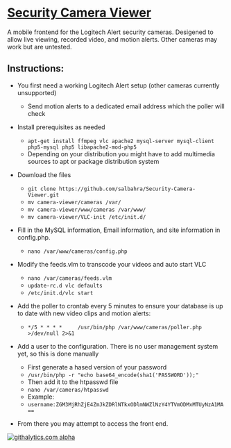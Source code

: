 [Security Camera Viewer](http://salbahra.github.io/Security-Camera-Viewer/)
=====================

A mobile frontend for the Logitech Alert security cameras. Desigened to allow live viewing, recorded video, and motion alerts. Other cameras may work but are untested.

Instructions:
-------------

+ You first need a working Logitech Alert setup (other cameras currently unsupported)
  + Send motion alerts to a dedicated email address which the poller will check

+ Install prerequisites as needed
  + ```apt-get install ffmpeg vlc apache2 mysql-server mysql-client php5-mysql php5 libapache2-mod-php5``` 
  + Depending on your distribution you might have to add multimedia sources to apt or package distribution system

+ Download the files
  + ```git clone https://github.com/salbahra/Security-Camera-Viewer.git```
  + ```mv camera-viewer/cameras /var/```
  + ```mv camera-viewer/www/cameras /var/www/```
  + ```mv camera-viewer/VLC-init /etc/init.d/```

+ Fill in the MySQL information, Email information, and site information in config.php.
  + ```nano /var/www/cameras/config.php```

+ Modify the feeds.vlm to transcode your videos and auto start VLC
  + ```nano /var/cameras/feeds.vlm```
  + ```update-rc.d vlc defaults```
  + ```/etc/init.d/vlc start```

+ Add the poller to crontab every 5 minutes to ensure your database is up to date with new video clips and motion alerts:
  + ```*/5 * * * *     /usr/bin/php /var/www/cameras/poller.php >/dev/null 2>&1```

+ Add a user to the configuration. There is no user management system yet, so this is done manually
  + First generate a hased version of your password
  + ```/usr/bin/php -r "echo base64_encode(sha1('PASSWORD'));"```
  + Then add it to the htpasswd file
  + ```nano /var/cameras/htpasswd```
  + Example:
  + ```username:ZGM3MjRhZjE4ZmJkZDRlNTkxODlmNWZlNzY4YTVmODMxMTUyNzA1MA==```

+ From there you may attempt to access the front end.

[![githalytics.com alpha](https://cruel-carlota.pagodabox.com/9409fbff56b9d1080a184e7fe31e63ff "githalytics.com")](http://githalytics.com/salbahra/Security-Camera-Viewer)
